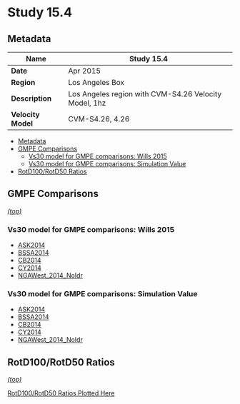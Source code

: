 # Study 15.4
## Metadata
| **Name** | Study 15.4 |
|-----|-----|
| **Date** | Apr 2015 |
| **Region** | Los Angeles Box |
| **Description** | Los Angeles region with CVM-S4.26 Velocity Model, 1hz |
| **Velocity Model** | CVM-S4.26, 4.26 |

* [Metadata](#metadata)
* [GMPE Comparisons](#gmpe-comparisons)
  * [Vs30 model for GMPE comparisons: Wills 2015](#vs30-model-for-gmpe-comparisons-wills-2015)
  * [Vs30 model for GMPE comparisons: Simulation Value](#vs30-model-for-gmpe-comparisons-simulation-value)
* [RotD100/RotD50 Ratios](#rotd100rotd50-ratios)

## GMPE Comparisons
*[(top)](#study-154)*

### Vs30 model for GMPE comparisons: Wills 2015

* [ASK2014](gmpe_comparisons_ASK2014_Vs30Wills2015/)
* [BSSA2014](gmpe_comparisons_BSSA2014_Vs30Wills2015/)
* [CB2014](gmpe_comparisons_CB2014_Vs30Wills2015/)
* [CY2014](gmpe_comparisons_CY2014_Vs30Wills2015/)
* [NGAWest_2014_NoIdr](gmpe_comparisons_NGAWest_2014_NoIdr_Vs30Wills2015/)
### Vs30 model for GMPE comparisons: Simulation Value

* [ASK2014](gmpe_comparisons_ASK2014_Vs30Simulation/)
* [BSSA2014](gmpe_comparisons_BSSA2014_Vs30Simulation/)
* [CB2014](gmpe_comparisons_CB2014_Vs30Simulation/)
* [CY2014](gmpe_comparisons_CY2014_Vs30Simulation/)
* [NGAWest_2014_NoIdr](gmpe_comparisons_NGAWest_2014_NoIdr_Vs30Simulation/)

## RotD100/RotD50 Ratios
*[(top)](#study-154)*

[RotD100/RotD50 Ratios Plotted Here](rotd_ratio_comparisons/)
